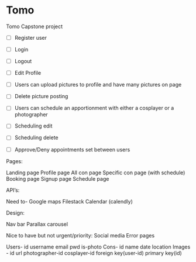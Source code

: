 # Tomo
Tomo Capstone project

- [ ] Register user
- [ ] Login
- [ ] Logout
- [ ] Edit Profile
- [ ] Users can upload pictures to profile and have many pictures on page
- [ ] Delete picture posting
- [ ] Users can schedule an apportionment with either a cosplayer or a photographer
- [ ] Scheduling edit
- [ ] Scheduling delete
- [ ] Approve/Deny appointments set between users


Pages:

Landing page
Profile page
All con page
Specific con page (with schedule)
Booking page
Signup page
Schedule page


API’s:

Need to-
Google maps
Filestack 
Calendar (calendly)


Design:

Nav bar
Parallax
carousel

Nice to have but not urgent/priority:
Social media
Error pages









Users- id username email pwd is-photo
Cons- id name date location
Images - id url photographer-id cosplayer-id foreign key(user-id) primary key(id)



